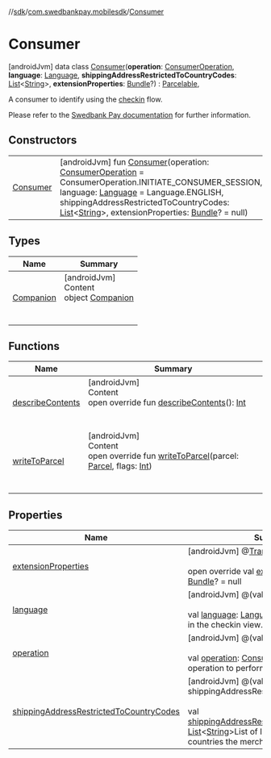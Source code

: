 //[sdk](../../../index.md)/[com.swedbankpay.mobilesdk](../index.md)/[Consumer](index.md)



# Consumer  
 [androidJvm] data class [Consumer](index.md)(**operation**: [ConsumerOperation](../-consumer-operation/index.md), **language**: [Language](../-language/index.md), **shippingAddressRestrictedToCountryCodes**: [List](https://kotlinlang.org/api/latest/jvm/stdlib/kotlin.collections/-list/index.html)<[String](https://kotlinlang.org/api/latest/jvm/stdlib/kotlin/-string/index.html)>, **extensionProperties**: [Bundle](https://developer.android.com/reference/kotlin/android/os/Bundle.html)?) : [Parcelable](https://developer.android.com/reference/kotlin/android/os/Parcelable.html), 

A consumer to identify using the [checkin](https://developer.swedbankpay.com/checkout/checkin) flow.



Please refer to the [Swedbank Pay documentation](https://developer.swedbankpay.com/checkout/checkin#checkin-back-end) for further information.

   


## Constructors  
  
| | |
|---|---|
| <a name="com.swedbankpay.mobilesdk/Consumer/Consumer/#com.swedbankpay.mobilesdk.ConsumerOperation#com.swedbankpay.mobilesdk.Language#kotlin.collections.List[kotlin.String]#android.os.Bundle?/PointingToDeclaration/"></a>[Consumer](-consumer.md)| <a name="com.swedbankpay.mobilesdk/Consumer/Consumer/#com.swedbankpay.mobilesdk.ConsumerOperation#com.swedbankpay.mobilesdk.Language#kotlin.collections.List[kotlin.String]#android.os.Bundle?/PointingToDeclaration/"></a> [androidJvm] fun [Consumer](-consumer.md)(operation: [ConsumerOperation](../-consumer-operation/index.md) = ConsumerOperation.INITIATE_CONSUMER_SESSION, language: [Language](../-language/index.md) = Language.ENGLISH, shippingAddressRestrictedToCountryCodes: [List](https://kotlinlang.org/api/latest/jvm/stdlib/kotlin.collections/-list/index.html)<[String](https://kotlinlang.org/api/latest/jvm/stdlib/kotlin/-string/index.html)>, extensionProperties: [Bundle](https://developer.android.com/reference/kotlin/android/os/Bundle.html)? = null)   <br>|


## Types  
  
|  Name |  Summary | 
|---|---|
| <a name="com.swedbankpay.mobilesdk/Consumer.Companion///PointingToDeclaration/"></a>[Companion](-companion/index.md)| <a name="com.swedbankpay.mobilesdk/Consumer.Companion///PointingToDeclaration/"></a>[androidJvm]  <br>Content  <br>object [Companion](-companion/index.md)  <br><br><br>|


## Functions  
  
|  Name |  Summary | 
|---|---|
| <a name="com.swedbankpay.mobilesdk/Consumer/describeContents/#/PointingToDeclaration/"></a>[describeContents](describe-contents.md)| <a name="com.swedbankpay.mobilesdk/Consumer/describeContents/#/PointingToDeclaration/"></a>[androidJvm]  <br>Content  <br>open override fun [describeContents](describe-contents.md)(): [Int](https://kotlinlang.org/api/latest/jvm/stdlib/kotlin/-int/index.html)  <br><br><br>|
| <a name="com.swedbankpay.mobilesdk/Consumer/writeToParcel/#android.os.Parcel#kotlin.Int/PointingToDeclaration/"></a>[writeToParcel](write-to-parcel.md)| <a name="com.swedbankpay.mobilesdk/Consumer/writeToParcel/#android.os.Parcel#kotlin.Int/PointingToDeclaration/"></a>[androidJvm]  <br>Content  <br>open override fun [writeToParcel](write-to-parcel.md)(parcel: [Parcel](https://developer.android.com/reference/kotlin/android/os/Parcel.html), flags: [Int](https://kotlinlang.org/api/latest/jvm/stdlib/kotlin/-int/index.html))  <br><br><br>|


## Properties  
  
|  Name |  Summary | 
|---|---|
| <a name="com.swedbankpay.mobilesdk/Consumer/extensionProperties/#/PointingToDeclaration/"></a>[extensionProperties](extension-properties.md)| <a name="com.swedbankpay.mobilesdk/Consumer/extensionProperties/#/PointingToDeclaration/"></a> [androidJvm] @[Transient](https://kotlinlang.org/api/latest/jvm/stdlib/kotlin.jvm/-transient/index.html)()  <br>  <br>open override val [extensionProperties](extension-properties.md): [Bundle](https://developer.android.com/reference/kotlin/android/os/Bundle.html)? = null   <br>|
| <a name="com.swedbankpay.mobilesdk/Consumer/language/#/PointingToDeclaration/"></a>[language](language.md)| <a name="com.swedbankpay.mobilesdk/Consumer/language/#/PointingToDeclaration/"></a> [androidJvm] @(value = language)  <br>  <br>val [language](language.md): [Language](../-language/index.md)The language to use in the checkin view.   <br>|
| <a name="com.swedbankpay.mobilesdk/Consumer/operation/#/PointingToDeclaration/"></a>[operation](operation.md)| <a name="com.swedbankpay.mobilesdk/Consumer/operation/#/PointingToDeclaration/"></a> [androidJvm] @(value = operation)  <br>  <br>val [operation](operation.md): [ConsumerOperation](../-consumer-operation/index.md)The operation to perform.   <br>|
| <a name="com.swedbankpay.mobilesdk/Consumer/shippingAddressRestrictedToCountryCodes/#/PointingToDeclaration/"></a>[shippingAddressRestrictedToCountryCodes](shipping-address-restricted-to-country-codes.md)| <a name="com.swedbankpay.mobilesdk/Consumer/shippingAddressRestrictedToCountryCodes/#/PointingToDeclaration/"></a> [androidJvm] @(value = shippingAddressRestrictedToCountryCodes)  <br>  <br>val [shippingAddressRestrictedToCountryCodes](shipping-address-restricted-to-country-codes.md): [List](https://kotlinlang.org/api/latest/jvm/stdlib/kotlin.collections/-list/index.html)<[String](https://kotlinlang.org/api/latest/jvm/stdlib/kotlin/-string/index.html)>List of ISO-3166 codes of countries the merchant can ship to.   <br>|

